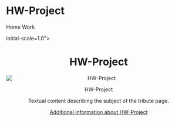 # HW-Project
Home Work
<!DOCTYP html>
<!DOCTYPE html>
<html lang="en">
<head>
 initial-scale=1.0">
<style>
    #main {
            text-align: center;
        }

        #img-div {
            margin: 20px 0;
        }

        #image {
            max-width: 100%;
            height: auto;
            display: block;
            margin: 0 auto;
        }
</style>
<title>Tribute Page 12</title>
</head>
<body>

<div id="main">
    <div id="title">
        <h1>HW-Project</h1>
    </div>

<div id="img-div">
        <img id="image" src="path/to/your/image.jpg" alt="HW-Project">
        <p id="img-caption">HW-Project</p>
</div>

<div id="tribute-info">
    <p>Textual content describing the subject of the tribute page.</p>
</div>

<a id="tribute-link" href="https://www.example.com" target="_blank">Additional information about HW-Project</a>
</div>

</body>
</html>
